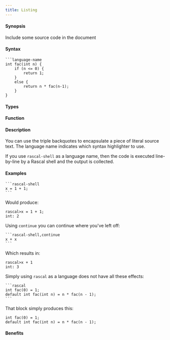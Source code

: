 ```yaml
---
title: Listing
---
```


#### Synopsis

Include some source code in the document

#### Syntax

``````
```language-name
int fac(int n) {
    if (n <= 0) {
        return 1;
    }
    else {
        return n * fac(n-1);
    }
}
``````

#### Types

#### Function

#### Description

You can use the triple backquotes to encapsulate a piece of literal source text. The language name indicates
which syntax highlighter to use.

If you use `rascal-shell` as a language name, then the code is executed line-by-line by a Rascal shell
and the output is collected.

#### Examples

``````
```rascal-shell
x = 1 + 1;
```
``````

Would produce:


```rascal-shell
rascal>x = 1 + 1;
int: 2
```

Using `continue` you can continue where you've left off:

``````
```rascal-shell,continue
x + x
```
``````

Which results in:


```rascal-shell
rascal>x + 1
int: 3
```

Simply using `rascal` as a language does not have all these effects:

``````
```rascal
int fac(0) = 1;
default int fac(int n) = n * fac(n - 1);
```
``````

That block simply produces this:

```rascal
int fac(0) = 1;
default int fac(int n) = n * fac(n - 1);
```

#### Benefits


